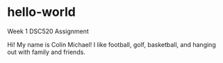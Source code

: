 # hello-world
Week 1 DSC520 Assignment

Hi! My name is Colin Michael! I like football, golf, basketball, and hanging out with family and friends.
